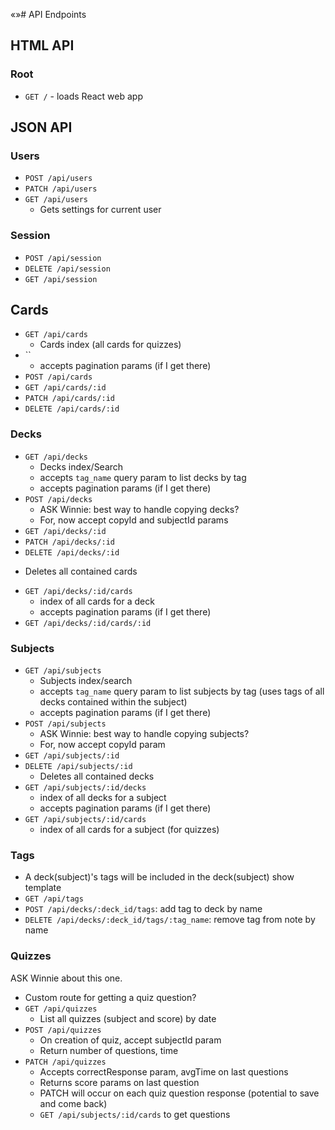 «»# API Endpoints

## HTML API

### Root

- `GET /` - loads React web app

## JSON API

### Users

- `POST /api/users`
- `PATCH /api/users`
- `GET /api/users`
  + Gets settings for current user

### Session

- `POST /api/session`
- `DELETE /api/session`
- `GET /api/session`

## Cards

- `GET /api/cards`
  + Cards index (all cards for quizzes)
- ``
  + accepts pagination params (if I get there)
- `POST /api/cards`
- `GET /api/cards/:id`
- `PATCH /api/cards/:id`
- `DELETE /api/cards/:id`

### Decks

- `GET /api/decks`
  + Decks index/Search
  + accepts `tag_name` query param to list decks by tag
  + accepts pagination params (if I get there)
- `POST /api/decks`
  + ASK Winnie: best way to handle copying decks?
  + For, now accept copyId and subjectId params
- `GET /api/decks/:id`
- `PATCH /api/decks/:id`
- `DELETE /api/decks/:id`
 + Deletes all contained cards
- `GET /api/decks/:id/cards`
  + index of all cards for a deck
  + accepts pagination params (if I get there)
- `GET /api/decks/:id/cards/:id`

### Subjects

- `GET /api/subjects`
  + Subjects index/search
  + accepts `tag_name` query param to list subjects by tag (uses tags of all decks contained within the subject)
  + accepts pagination params (if I get there)
- `POST /api/subjects`
  + ASK Winnie: best way to handle copying subjects?
  + For, now accept copyId param
- `GET /api/subjects/:id`
- `DELETE /api/subjects/:id`
  + Deletes all contained decks
- `GET /api/subjects/:id/decks`
  + index of all decks for a subject
  + accepts pagination params (if I get there)
- `GET /api/subjects/:id/cards`
  + index of all cards for a subject (for quizzes)

### Tags

- A deck(subject)'s tags will be included in the deck(subject) show template
- `GET /api/tags`
- `POST /api/decks/:deck_id/tags`: add tag to deck by name
- `DELETE /api/decks/:deck_id/tags/:tag_name`: remove tag from note by
  name

### Quizzes
ASK Winnie about this one.
- Custom route for getting a quiz question?
- `GET /api/quizzes`
  + List all quizzes (subject and score) by date
- `POST /api/quizzes`
  + On creation of quiz, accept subjectId param
  + Return number of questions, time
- `PATCH /api/quizzes`
  + Accepts correctResponse param, avgTime on last questions
  + Returns score params on last question
  + PATCH will occur on each quiz question response (potential to save and come back)
  + `GET /api/subjects/:id/cards` to get questions
